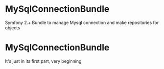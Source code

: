 MySqlConnectionBundle
=====================

Symfony 2.+ Bundle to manage Mysql connection and make repositories for objects

MySqlConnectionBundle
=====================

It's just in its first part, very beginning